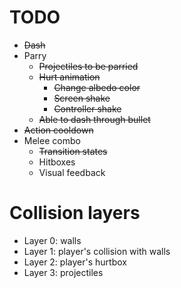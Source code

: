 # TODO
* ~~Dash~~
* Parry
    * ~~Projectiles to be parried~~
    * ~~Hurt animation~~
        * ~~Change albedo color~~
        * ~~Screen shake~~
        * ~~Controller shake~~
    * ~~Able to dash through bullet~~
* ~~Action cooldown~~
* Melee combo
    * ~~Transition states~~
    * Hitboxes
    * Visual feedback
# Collision layers
* Layer 0: walls
* Layer 1: player's collision with walls
* Layer 2: player's hurtbox
* Layer 3: projectiles